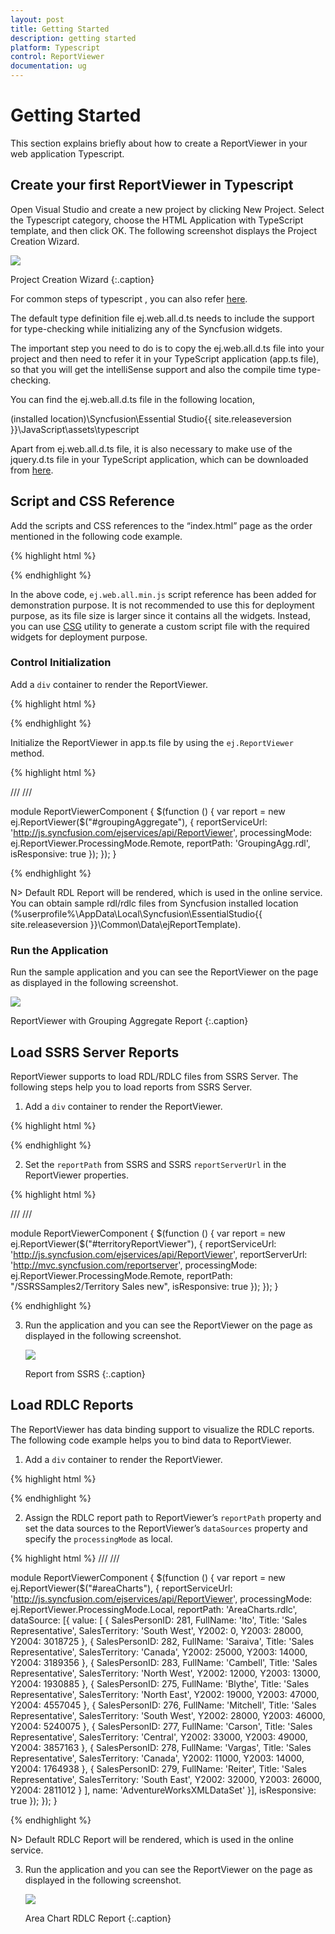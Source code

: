 ```yaml
---
layout: post
title: Getting Started
description: getting started
platform: Typescript
control: ReportViewer
documentation: ug
---
```


# Getting Started

This section explains briefly about how to create a ReportViewer in your web application Typescript.

## Create your first ReportViewer in Typescript

Open Visual Studio and create a new project by clicking New Project. Select the Typescript category, choose the HTML Application with TypeScript template, and then click OK. The following screenshot displays the Project Creation Wizard.

![](Getting-Started_images/Getting-Started_img1.png) 

Project Creation Wizard
{:.caption}

For common steps of typescript , you can also refer [here](https://help.syncfusion.com/js/typescript).

The default type definition file ej.web.all.d.ts needs to include the support for type-checking while initializing any of the Syncfusion widgets. 

The important step you need to do is to copy the ej.web.all.d.ts file into your project and then need to refer it in your TypeScript application (app.ts file), so that you will get the intelliSense support and also the compile time type-checking.

You can find the ej.web.all.d.ts file in the following location,

(installed location)\Syncfusion\Essential Studio\{{ site.releaseversion }}\JavaScript\assets\typescript

Apart from ej.web.all.d.ts file, it is also necessary to make use of the jquery.d.ts file in your TypeScript application, which can be downloaded from [here](https://github.com/DefinitelyTyped/DefinitelyTyped).

## Script and CSS Reference

Add the scripts and CSS references to the “index.html” page as the order mentioned in the following code example.

{% highlight html %}

<!DOCTYPE html>
<html>
<head>
    <link href="http://cdn.syncfusion.com/{{ site.releaseversion }}/js/web/bootstrap-theme/ej.web.all.min.css" rel="stylesheet" />
    <script src="https://code.jquery.com/jquery-3.0.0.min.js"></script>
    <script src="http://cdn.syncfusion.com/js/assets/external/jsrender.min.js" type="text/javascript"></script>
    <script src="https://ajax.aspnetcdn.com/ajax/jquery.validate/1.14.0/jquery.validate.min.js"></script>
    <script src="http://cdn.syncfusion.com/{{ site.releaseversion }}/js/web/ej.web.all.min.js" type="text/javascript"></script>
    <script src="app.js"></script>
</head>
<body>
</body>
</html>

{% endhighlight %}

In the above code, `ej.web.all.min.js` script reference has been added for demonstration purpose. It is not recommended to use this for deployment purpose, as its file size is larger since it contains all the widgets. Instead, you can use [CSG](http://csg.syncfusion.com/# "") utility to generate a custom script file with the required widgets for deployment purpose.

### Control Initialization

Add a `div` container to render the ReportViewer.

{% highlight html %}

<!DOCTYPE html>
<html>    
     <body>
         <div id="groupingAggregate"></div>
     </body>
</html>

{% endhighlight %}

Initialize the ReportViewer in app.ts file by using the `ej.ReportViewer` method.

{% highlight html %}

/// <reference path="../tsfiles/jquery.d.ts"></reference>
/// <reference path="../tsfiles/ej.web.all.d.ts"></reference>

module ReportViewerComponent {
    $(function () {
        var report = new ej.ReportViewer($("#groupingAggregate"), {
            reportServiceUrl: 'http://js.syncfusion.com/ejservices/api/ReportViewer',
            processingMode: ej.ReportViewer.ProcessingMode.Remote,
            reportPath: 'GroupingAgg.rdl',
            isResponsive: true
        });
    });
}

{% endhighlight %}

N> Default RDL Report will be rendered, which is used in the online service. You can obtain sample rdl/rdlc files from Syncfusion installed location (%userprofile%\AppData\Local\Syncfusion\EssentialStudio\{{ site.releaseversion }}\Common\Data\ejReportTemplate).

### Run the Application

Run the sample application and you can see the ReportViewer on the page as displayed in the following screenshot.

![](Getting-Started_images/Getting-Started_img2.png) 

ReportViewer with Grouping Aggregate Report
{:.caption}

## Load SSRS Server Reports

ReportViewer supports to load RDL/RDLC files from SSRS Server. The following steps help you to load reports from SSRS Server.

1. Add a `div` container to render the ReportViewer.

{% highlight html %}

<!DOCTYPE html>
<html>    
     <body>
         <div id="territoryReportViewer"></div>
     </body>
</html>

{% endhighlight %}

2. Set the `reportPath` from SSRS and SSRS `reportServerUrl` in the ReportViewer properties.

{% highlight html %}

/// <reference path="../tsfiles/jquery.d.ts"></reference>
/// <reference path="../tsfiles/ej.web.all.d.ts"></reference>

module ReportViewerComponent {
    $(function () {
         var report = new ej.ReportViewer($("#territoryReportViewer"), {
            reportServiceUrl: 'http://js.syncfusion.com/ejservices/api/ReportViewer',
            reportServerUrl: 'http://mvc.syncfusion.com/reportserver',
            processingMode: ej.ReportViewer.ProcessingMode.Remote,
            reportPath: "/SSRSSamples2/Territory Sales new",
            isResponsive: true
        });
    });	
}

{% endhighlight %}

3. Run the application and you can see the ReportViewer on the page as displayed in the following screenshot.

   ![](Getting-Started_images/Getting-Started_img3.png) 
   
   Report from SSRS
   {:.caption}

## Load RDLC Reports

The ReportViewer has data binding support to visualize the RDLC reports. The following code example helps you to bind data to ReportViewer.

1. Add a `div` container to render the ReportViewer.

{% highlight html %}

<!DOCTYPE html>
<html>    
     <body>
         <div id="areaCharts"></div>
     </body>
</html>

{% endhighlight %}

2. Assign the RDLC report path to ReportViewer’s `reportPath` property and set the data sources to the ReportViewer’s `dataSources` property and specify the `processingMode` as local.

{% highlight html %}
/// <reference path="scripts/jquery.d.ts" />
/// <reference path="scripts/ej.widgets.all.d.ts" />

module ReportViewerComponent {
    $(function () {
        var report = new ej.ReportViewer($("#areaCharts"), {
            reportServiceUrl: 'http://js.syncfusion.com/ejservices/api/ReportViewer',
            processingMode: ej.ReportViewer.ProcessingMode.Local,
            reportPath: 'AreaCharts.rdlc',
            dataSource: [{
                value: [
                    { SalesPersonID: 281, FullName: 'Ito', Title: 'Sales Representative', SalesTerritory: 'South West', Y2002: 0, Y2003: 28000, Y2004: 3018725 },
                    { SalesPersonID: 282, FullName: 'Saraiva', Title: 'Sales Representative', SalesTerritory: 'Canada', Y2002: 25000, Y2003: 14000, Y2004: 3189356 },
                    { SalesPersonID: 283, FullName: 'Cambell', Title: 'Sales Representative', SalesTerritory: 'North West', Y2002: 12000, Y2003: 13000, Y2004: 1930885 },
                    { SalesPersonID: 275, FullName: 'Blythe', Title: 'Sales Representative', SalesTerritory: 'North East', Y2002: 19000, Y2003: 47000, Y2004: 4557045 },
                    { SalesPersonID: 276, FullName: 'Mitchell', Title: 'Sales Representative', SalesTerritory: 'South West', Y2002: 28000, Y2003: 46000, Y2004: 5240075 },
                    { SalesPersonID: 277, FullName: 'Carson', Title: 'Sales Representative', SalesTerritory: 'Central', Y2002: 33000, Y2003: 49000, Y2004: 3857163 },
                    { SalesPersonID: 278, FullName: 'Vargas', Title: 'Sales Representative', SalesTerritory: 'Canada', Y2002: 11000, Y2003: 14000, Y2004: 1764938 },
                    { SalesPersonID: 279, FullName: 'Reiter', Title: 'Sales Representative', SalesTerritory: 'South East', Y2002: 32000, Y2003: 26000, Y2004: 2811012 }
                ],
                name: 'AdventureWorksXMLDataSet'
            }],
            isResponsive: true
        });
    });
}

{% endhighlight %}

N> Default RDLC Report will be rendered, which is used in the online service.

3. Run the application and you can see the ReportViewer on the page as displayed in the following screenshot.

   ![](Getting-Started_images/Getting-Started_img4.png) 
   
   Area Chart RDLC Report
   {:.caption}

